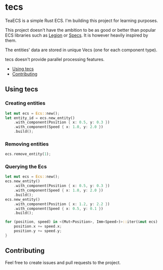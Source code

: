 # tecs
TeaECS is a simple Rust ECS. I'm building this project for learning purposes. 

This project doesn't have the ambition to be as good or better than popular ECS libraries 
such as [Legion](https://github.com/TomGillen/legion) or [Specs](https://github.com/amethyst/specs). It is however heavily inspired by them.

The entities' data are stored in unique Vecs (one for each component type).

tecs doesn't provide parallel processing features.

* [Using tecs](#using-tecs)
* [Contributing](#contributing)

## Using tecs

### Creating entities

```rust
let mut ecs = Ecs::new();
let entity_id = ecs.new_entity()
    .with_component(Position { x: 0.5, y: 0.3 })
    .with_component(Speed { x: 1.0, y: 2.0 })
    .build();
```

### Removing entities

```rust
ecs.remove_entity(1);
```

### Querying the Ecs

```rust
let mut ecs = Ecs::new();
ecs.new_entity()
    .with_component(Position { x: 0.5, y: 0.3 })
    .with_component(Speed { x: 1.0, y: 2.0 })
    .build();
ecs.new_entity()
    .with_component(Position { x: 1.2, y: 2.2 })
    .with_component(Speed { x: 0.5, y: 0.1 })
    .build();

for (position, speed) in <(Mut<Position>, Imm<Speed>)>::iter(&mut ecs) {
    position.x += speed.x;
    position.y += speed.y;
}
```

## Contributing
Feel free to create issues and pull requests to the project.
